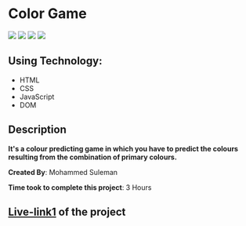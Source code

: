 # Color Game

![](https://img.shields.io/badge/-HTML-orange)
![](https://img.shields.io/badge/-CSS-green)
![](https://img.shields.io/badge/-JAVASCRIPT-blue)
![](https://img.shields.io/badge/-NETLIFY-yellow)

## Using Technology:

- HTML
- CSS
- JavaScript
- DOM

## Description

**It's a colour predicting game in which you have to predict the colours resulting from the combination of primary colours.**

**Created By**: Mohammed Suleman

**Time took to complete this project**: 3 Hours

## [**Live-link1**](https://primary-color-game-prediction.netlify.app/) of the project
